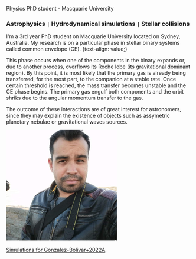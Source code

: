 

Physics PhD student - Macquarie University

### Astrophysics <code>&#124;</code> Hydrodynamical simulations <code>&#124;</code> Stellar collisions



I'm a 3rd year PhD student on Macquarie University located on Sydney, Australia. My research is on a particular phase in stellar binary systems called common envelope (CE). {text-align: value;}



This phase occurs when one of the components in the binary expands or, due to another process, overflows its Roche lobe (its gravitational dominant region). By this point, it is most likely that the primary gas is already being transferred, for the most part, to the companion at a stable rate. Once certain threshold is reached, the mass transfer becomes unstable and the CE phase begins. The primary gas engulf both components and the orbit shriks due to the angular momentum transfer to the gas. 

The outcome of these interactions are of great interest for astronomers, since they may explain the existence of objects such as assymetric planetary nebulae or gravitational waves sources.

<img src="photo.jpeg" alt="Me" width="300"/>

[Simulations for Gonzalez-Bolivar+2022A](./2msun-tp-agb.html).

